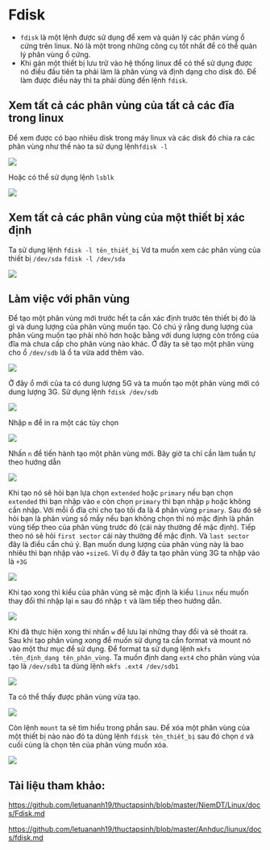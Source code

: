 # Fdisk
- ``fdisk`` là một lệnh được sử dụng để xem và quản lý các phân vùng ổ cứng trên linux. Nó là một trong những công cụ tốt nhất để có thể quản lý phân vùng ổ cứng.
- Khi gán một thiết bị lưu trữ vào hệ thống linux để có thể sử dụng được nó điều đầu tiên ta phải làm là phân vùng và định dạng cho disk đó. Để làm được điều này thì ta phải dùng đến lệnh `fdisk`.
## Xem tất cả các phân vùng của tất cả các đĩa trong linux

Để xem được có bao nhiêu disk trong máy linux và các disk đó chia ra các phân vùng như thế nào ta sử dụng lệnh``fdisk -l``

![](https://github.com/niemdinhtrong/NIEMDT/raw/master/linux/images/f1.png)

Hoặc có thể sử dụng lệnh `lsblk`

![](https://github.com/niemdinhtrong/NIEMDT/raw/master/linux/images/f2.png)

## Xem tất cả các phân vùng của một thiết bị xác định
Ta sử dụng lệnh `fdisk -l tên_thiết_bị`
Vd ta muốn xem các phân vùng của thiết bị `/dev/sda`
`fdisk -l /dev/sda`

![](https://github.com/niemdinhtrong/NIEMDT/raw/master/linux/images/f3.png)

## Làm việc với phân vùng
Để tạo một phân vùng mới trước hết ta cần xác định trước tên thiết bị đó là gì và dung lượng của phân vùng muốn tạo. Có chú ý rằng dung lượng của phân vùng muốn tạo phải nhỏ hơn hoặc bằng với dung lượng còn trống của đĩa mà chưa cấp cho phân vùng nào khác.
Ở đây ta sẽ tạo một phân vùng cho ổ `/dev/sdb` là ổ ta vừa add thêm vào.

![](https://github.com/niemdinhtrong/NIEMDT/raw/master/linux/images/f4.png)

Ở đây ổ mới của ta có dung lượng 5G và ta muốn tạo một phân vùng mới có dung lượng 3G. Sử dụng lệnh `fdisk /dev/sdb`

![](https://github.com/niemdinhtrong/NIEMDT/raw/master/linux/images/f5.png)

Nhập `m` để in ra một các tùy chọn

![](https://github.com/niemdinhtrong/NIEMDT/raw/master/linux/images/f6.png)

Nhấn `n` để tiến hành tạo một phân vùng mới.
Bây giờ ta chỉ cần làm tuần tự theo hướng dẫn 

![](https://github.com/niemdinhtrong/NIEMDT/raw/master/linux/images/f7.png)

Khi tạo nó sẽ hỏi bạn lựa chọn `extended` hoặc `primary` nếu bạn chọn `extended` thì bạn nhập vào `e` còn chọn `primary` thì bạn nhập `p` hoặc không cần nhập. Với mỗi ổ đĩa chỉ cho tạo tối đa là 4 phân vùng `primary`. Sau đó sẽ hỏi bạn là phân vùng số mấy nếu bạn không chọn thì nó mặc định là phân vùng tiếp theo của phân vùng trước đó (cái này thường để mặc định). Tiếp theo nó sẽ hỏi `first sector` cái này thường để mặc định. Và `last sector` đây là điều cần chú ý. Bạn muốn dung lượng của phân vùng này là bao nhiêu thì bạn nhập vào `+sizeG`. Ví dụ ở đây ta tạo phân vùng 3G ta nhập vào là `+3G`

![](https://github.com/niemdinhtrong/NIEMDT/raw/master/linux/images/f8.png)

Khi tạo xong thì kiểu của phân vùng sẽ mặc định là kiểu `linux` nếu muốn thay đổi thì nhập lại `m` sau đó nhập `t` và làm tiếp theo hướng dẫn.

![](https://github.com/niemdinhtrong/NIEMDT/raw/master/linux/images/f9.png)

Khi đã thực hiện xong thì nhấn `w` để lưu lại những thay đổi và sẽ thoát ra. 
Sau khi tạo phân vùng xong để muốn sử dụng ta cần format và mount nó vào một thư mục để sử dụng. Để format ta sử dụng lệnh `mkfs .tên_định_dạng tên_phân_vùng`. Ta muốn định dang `ext4` cho phân vùng vủa tạo là `/dev/sdb1` ta dùng lệnh `mkfs .ext4 /dev/sdb1`

![](https://github.com/niemdinhtrong/NIEMDT/raw/master/linux/images/f10.png)

Ta có thể thấy được phân vùng vừa tạo.

![](https://github.com/niemdinhtrong/NIEMDT/raw/master/linux/images/f11.png)

Còn lệnh `mount` ta sẽ tìm hiểu trong phần sau.
Để xóa một phân vùng của một thiết bị nào nào đó ta dùng lệnh `fdisk tên_thiết_bị` sau đó chọn `d` và cuối cùng là chọn tên của phân vùng muốn xóa.

![](https://github.com/niemdinhtrong/NIEMDT/raw/master/linux/images/f12.png)

## Tài liệu tham khảo:
https://github.com/letuananh19/thuctapsinh/blob/master/NiemDT/Linux/docs/Fdisk.md

https://github.com/letuananh19/thuctapsinh/blob/master/Anhduc/liunux/docs/fdisk.md
